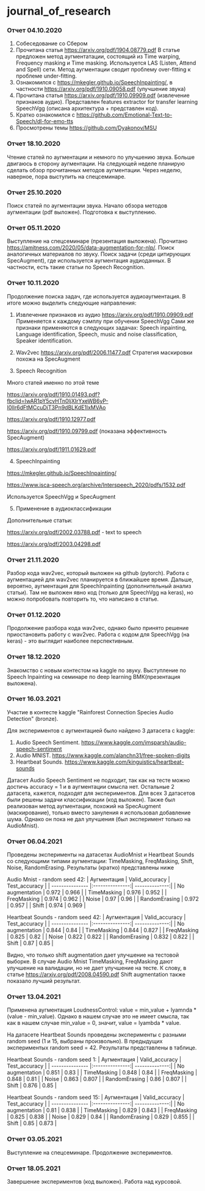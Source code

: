 # journal_of_research

### Отчет 04.10.2020

1. Собеседование со Сбером
2. Прочитана статья https://arxiv.org/pdf/1904.08779.pdf
В статье предложен метод аугментатации, состоящий из Time warping, Frequency masking и Time masking.
Используется LAS (Listen, Attend and Spell) сети. Метод аугментации сводит проблему over-fitting к проблеме under-fitting.
3. Ознакомился с https://mkegler.github.io/SpeechInpainting/, в частности https://arxiv.org/pdf/1910.09058.pdf (улучшение звука)
4. Прочитана статья https://arxiv.org/pdf/1910.09909.pdf (извлечение признаков аудио).
Представлен features extractor for transfer learning SpeechVgg (описана архитектура + представлен код).
5. Кратко ознакомился с https://github.com/Emotional-Text-to-Speech/dl-for-emo-tts
6. Просмотрены темы https://github.com/Dyakonov/MSU

### Отчет 18.10.2020
Чтение статей по аугментации и немного по улучшению звука. Больше двигаюсь в сторону аугментации. 
На следующей неделе планирую сделать обзор прочитанных методов аугментации. 
Через неделю, наверное, пора выступить на спецсеминаре.

### Отчет 25.10.2020
Поиск статей по аугментации звука. Начало обзора методов аугментации (pdf выложен). Подготовка к выступлению.

### Отчет 05.11.2020
Выступление на спецсеминаре (презентация выложена). 
Прочитано https://amitness.com/2020/05/data-augmentation-for-nlp/. Поиск аналогичных материалов по звуку.
Поиск задачи (среди цитирующих SpecAugment), где используется аугментация аудиоданных. В частности, есть такие статьи по Speech Recognition.

### Отчет 10.11.2020
Продолжение поиска задач, где используется аудиоаугментация.
В итоге можно выделить следующие направления:
1. Извлечение признаков из аудио
https://arxiv.org/pdf/1910.09909.pdf
Применяется к каждому сэмплу при обучении SpeechVgg
Сами же признаки применяются в следующих задачах: Speech inpainting, Language identification, Speech, music and noise classification, Speaker identification.
2. Wav2vec
https://arxiv.org/pdf/2006.11477.pdf
Стратегия маскировки похожа на SpecAugment

3. Speech Recognition

Много статей именно по этой теме

https://arxiv.org/pdf/1910.01493.pdf?fbclid=IwAR1pY5cvHTn0ljXIrYxeWB6yP-I0lIr6dFtMCcuDiT3Pn9dBLKdE1lxMVAo

https://arxiv.org/pdf/1910.12977.pdf

https://arxiv.org/pdf/1910.09799.pdf (показана эффективность SpecAugment)

https://arxiv.org/pdf/1911.01629.pdf

4. SpeechInpainting

https://mkegler.github.io/SpeechInpainting/

https://www.isca-speech.org/archive/Interspeech_2020/pdfs/1532.pdf

Используется SpeechVgg и SpecAugment

5. Применение в аудиоклассификации

Дополнительные статьи:

https://arxiv.org/pdf/2002.03788.pdf - text to speech

https://arxiv.org/pdf/2003.04298.pdf

### Отчет 21.11.2020

Разбор кода wav2vec, который выложен на github (pytorch). Работа с аугментацией для wav2vec планируется в ближайшее время. Дальше, вероятно, аугментация для SpeechInpainting (дополнительный анализ статьи). Там не выложен явно код (только для SpeechVgg на keras), но можно попробовать повторить то, что написано в статье.

### Отчет 01.12.2020

Продолжение разбора кода wav2vec, однако было принято решение приостановить работу с wav2vec.
Работа с кодом для SpeechVgg (на keras) - это выглядит наиболее перспективным.

### Отчет 18.12.2020

Знакомство с новым контестом на kaggle по звуку. 
Выступление по Speech Inpainting на семинаре по deep learning ВМК(презентация выложена).

### Отчет 16.03.2021

Участие в контесте kaggle "Rainforest Connection Species Audio Detection" (bronze).

Для экспериментов с аугментацией было найдено 3 датасета с kaggle:

1. Audio Speech Sentiment. https://www.kaggle.com/imsparsh/audio-speech-sentiment
2. Audio MNIST. https://www.kaggle.com/alanchn31/free-spoken-digits
3. Heartbeat Sounds. https://www.kaggle.com/kinguistics/heartbeat-sounds

Датасет Audio Speech Sentiment не подходит, так как на тесте можно достичь accuracy = 1 и в аугментации смысла нет. Остальные 2 датасета, кажется, подходят для экспериментов. Для всех 3 датасетов были решены задачи классификации (код выложен). Также был реализован метод аугментации, похожий на SpecAugment (маскирование), только вместо зануления я использовал добавление шума. Однако он пока не дал улучшения (был эксперимент только на AudioMnist).

### Отчет 06.04.2021

Проведены эксперименты на датасетах AudioMnist и Heartbeat Sounds со следующими типами аугментации: TimeMasking, FreqMasking, Shift, Noise, RandomErasing.
Результаты (кратко) представлены ниже

Audio Mnist - random seed 42:
| Аугментация     | Valid_accuracy  | Test_accuracy  |
| --------------- |:---------------:| --------------:|
| No augmentation | 0.972           | 0.966          |
| TimeMasking     | 0.976           | 0.952          |
| FreqMasking     | 0.974           | 0.962          |
| Noise           | 0.97            | 0.96           |
| RandomErasing   | 0.972           | 0.957          |
| Shift           | 0.974           | 0.969          |

Heartbeat Sounds  - random seed 42:
| Аугментация     | Valid_accuracy  | Test_accuracy  |
| --------------- |:---------------:| --------------:|
| No augmentation | 0.844           | 0.84           |
| TimeMasking     | 0.844           | 0.827          |
| FreqMasking     | 0.825           | 0.82           |
| Noise           | 0.822           | 0.822          |
| RandomErasing   | 0.832           | 0.822          |
| Shift           | 0.87            | 0.85           |

Видно, что только shift augmentation дает улучшение на тестовой выборке. В случае Audio Mnist TimeMasking, FreqMasking дают улучшение на валидации, но не дает улучшение на тесте. К слову, в статье https://arxiv.org/pdf/2008.04590.pdf Shift augmentation также показало лучший результат.

### Отчет 13.04.2021

Применена аугментация LoudnessControl: value = min_value + lyamnda * (value - min_value). Однако в нашем случае это не имеет смысла, так как в нашем случае min_value = 0, значит, value = lyambda * value.

На датасете Heartbeat Sounds проведены эксперименты с разными random seed (1 и 15, выбраны произвольно). В предыдущих экспериментых random seed = 42. Результаты представлены в таблице.

Heartbeat Sounds - random seed 1:
| Аугментация     | Valid_accuracy  | Test_accuracy  |
| --------------- |:---------------:| --------------:|
| No augmentation | 0.851           | 0.83           |
| TimeMasking     | 0.848           | 0.84           |
| FreqMasking     | 0.848           | 0.81           |
| Noise           | 0.863           | 0.807          |
| RandomErasing   | 0.86            | 0.807          |
| Shift           | 0.876           | 0.85           |

Heartbeat Sounds - random seed 15:
| Аугментация     | Valid_accuracy  | Test_accuracy  |
| --------------- |:---------------:| --------------:|
| No augmentation | 0.81            | 0.838          |
| TimeMasking     | 0.829           | 0.843          |
| FreqMasking     | 0.825           | 0.838          |
| Noise           | 0.829           | 0.84           |
| RandomErasing   | 0.829           | 0.855          |
| Shift           | 0.85            | 0.873          |

### Отчет 03.05.2021

Выступление на спецсеминаре. Продолжение экспериментов.

### Отчет 18.05.2021

Завершение экспериментов (код выложен). Работа над курсовой.
